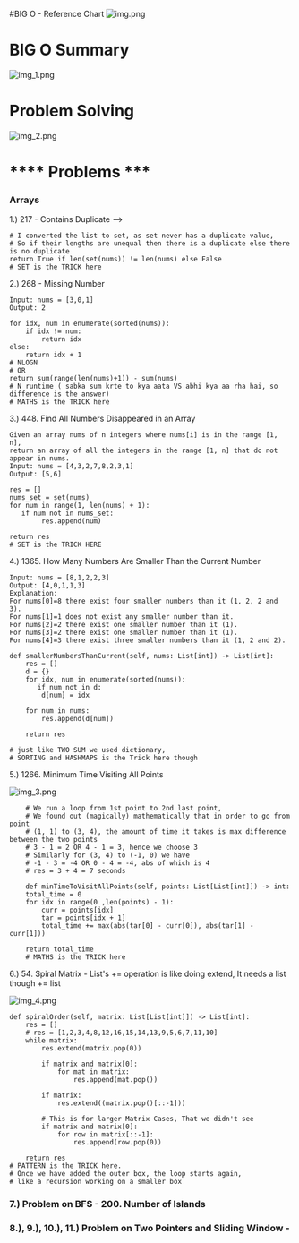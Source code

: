 #BIG O - Reference Chart
![img.png](img.png)

# BIG O Summary
![img_1.png](img_1.png)

# Problem Solving
![img_2.png](img_2.png)


# **** Problems *** 

### Arrays 

1.)  217 - Contains Duplicate --> 

    # I converted the list to set, as set never has a duplicate value, 
    # So if their lengths are unequal then there is a duplicate else there is no duplicate
    return True if len(set(nums)) != len(nums) else False 
    # SET is the TRICK here

2.) 268 - Missing Number
    
    Input: nums = [3,0,1]
    Output: 2

    for idx, num in enumerate(sorted(nums)):
        if idx != num:
            return idx
    else:
        return idx + 1
    # NLOGN
    # OR 
    return sum(range(len(nums)+1)) - sum(nums)
    # N runtime ( sabka sum krte to kya aata VS abhi kya aa rha hai, so difference is the answer)
    # MATHS is the TRICK here


3.) 448. Find All Numbers Disappeared in an Array

    Given an array nums of n integers where nums[i] is in the range [1, n], 
    return an array of all the integers in the range [1, n] that do not appear in nums.
    Input: nums = [4,3,2,7,8,2,3,1]
    Output: [5,6]

    res = []
    nums_set = set(nums)
    for num in range(1, len(nums) + 1):
       if num not in nums_set:
            res.append(num)
    
    return res
    # SET is the TRICK HERE 


4.) 1365. How Many Numbers Are Smaller Than the Current Number
    
    Input: nums = [8,1,2,2,3]
    Output: [4,0,1,1,3]
    Explanation: 
    For nums[0]=8 there exist four smaller numbers than it (1, 2, 2 and 3). 
    For nums[1]=1 does not exist any smaller number than it.
    For nums[2]=2 there exist one smaller number than it (1). 
    For nums[3]=2 there exist one smaller number than it (1). 
    For nums[4]=3 there exist three smaller numbers than it (1, 2 and 2).

    def smallerNumbersThanCurrent(self, nums: List[int]) -> List[int]:
        res = []
        d = {}
        for idx, num in enumerate(sorted(nums)):
           if num not in d:
            d[num] = idx
        
        for num in nums:
            res.append(d[num])
        
        return res

    # just like TWO SUM we used dictionary, 
    # SORTING and HASHMAPS is the Trick here though


5.) 1266. Minimum Time Visiting All Points
        
![img_3.png](img_3.png)

        # We run a loop from 1st point to 2nd last point,
        # We found out (magically) mathematically that in order to go from point
        # (1, 1) to (3, 4), the amount of time it takes is max difference between the two points
        # 3 - 1 = 2 OR 4 - 1 = 3, hence we choose 3
        # Similarly for (3, 4) to (-1, 0) we have
        # -1 - 3 = -4 OR 0 - 4 = -4, abs of which is 4
        # res = 3 + 4 = 7 seconds

        def minTimeToVisitAllPoints(self, points: List[List[int]]) -> int:
        total_time = 0
        for idx in range(0 ,len(points) - 1):
            curr = points[idx]
            tar = points[idx + 1]
            total_time += max(abs(tar[0] - curr[0]), abs(tar[1] - curr[1]))

        return total_time
        # MATHS is the TRICK here

6.) 54. Spiral Matrix - List's += operation is like doing extend, It needs a list though += list

![img_4.png](img_4.png)

    def spiralOrder(self, matrix: List[List[int]]) -> List[int]:
        res = []
        # res = [1,2,3,4,8,12,16,15,14,13,9,5,6,7,11,10]
        while matrix:
            res.extend(matrix.pop(0))

            if matrix and matrix[0]:
                for mat in matrix:
                    res.append(mat.pop())
            
            if matrix:
                res.extend((matrix.pop()[::-1]))

            # This is for larger Matrix Cases, That we didn't see
            if matrix and matrix[0]:
                for row in matrix[::-1]:
                    res.append(row.pop(0))

        return res
    # PATTERN is the TRICK here. 
    # Once we have added the outer box, the loop starts again, 
    # like a recursion working on a smaller box


### 7.) Problem on BFS - 200. Number of Islands

### 8.), 9.), 10.), 11.) Problem on Two Pointers and Sliding Window - 























